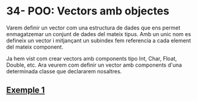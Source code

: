 # 34- POO: Vectors amb objectes

Varem definir un vector com una estructura de dades que ens permet enmagatzemar un conjunt de dades del mateix tipus. Amb un unic nom es defineix un vector i mitjançant un subindex fem referencia a cada element del mateix component.

Ja hem vist com crear vectors amb components tipo Int, Char, Float, Double, etc. Ara veurem com definir un vector amb components d'una determinada classe que declararem nosaltres.

## [Exemple 1]()
